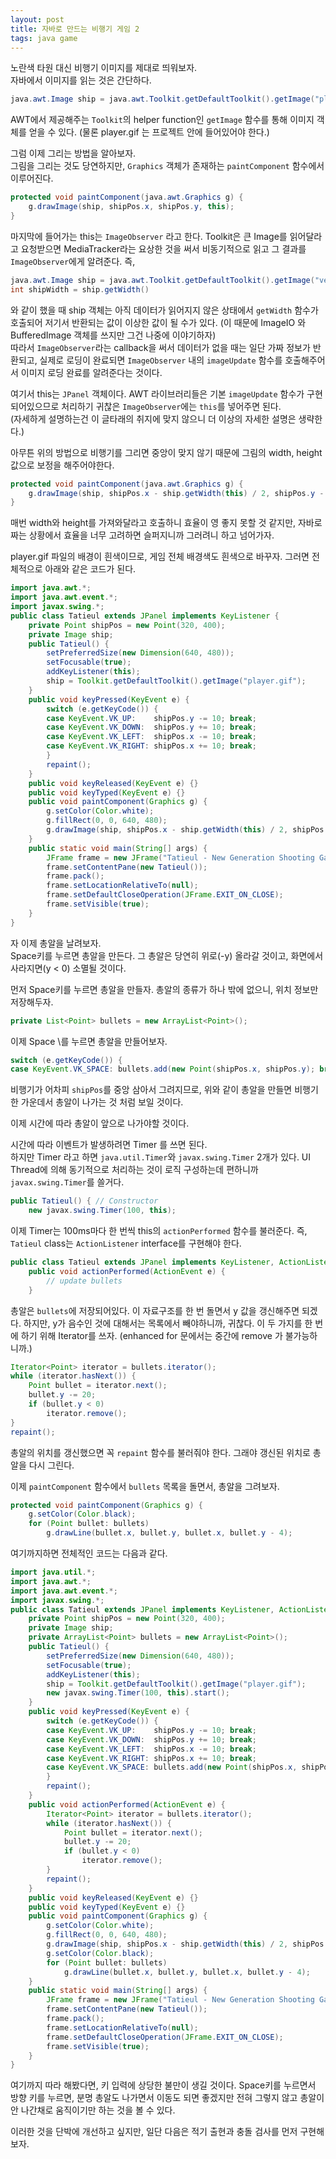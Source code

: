 ```yaml
---
layout: post
title: 자바로 만드는 비행기 게임 2
tags: java game
---
```


노란색 타원 대신 비행기 이미지를 제대로 띄워보자.  
자바에서 이미지를 읽는 것은 간단하다.

```java
java.awt.Image ship = java.awt.Toolkit.getDefaultToolkit().getImage("player.gif");
```

AWT에서 제공해주는 `Toolkit`의 helper function인 `getImage` 함수를 통해 이미지 객체를 얻을 수 있다. (물론 player.gif 는 프로젝트 안에 들어있어야 한다.)

그럼 이제 그리는 방법을 알아보자.  
그림을 그리는 것도 당연하지만, `Graphics` 객체가 존재하는 `paintComponent` 함수에서 이루어진다.

```java
protected void paintComponent(java.awt.Graphics g) {
    g.drawImage(ship, shipPos.x, shipPos.y, this);
}
```

마지막에 들어가는 this는 `ImageObserver` 라고 한다.
Toolkit은 큰 Image를 읽어달라고 요청받으면 MediaTracker라는 요상한 것을 써서 비동기적으로 읽고 그 결과를 `ImageObserver`에게 알려준다.
즉,

```java
java.awt.Image ship = java.awt.Toolkit.getDefaultToolkit().getImage("veryBigShip.bmp");
int shipWidth = ship.getWidth()
```

와 같이 했을 때 ship 객체는 아직 데이터가 읽어지지 않은 상태에서 `getWidth` 함수가 호출되어 저기서 반환되는 값이 이상한 값이 될 수가 있다. (이 때문에 ImageIO 와 BufferedImage 객체를 쓰지만 그건 나중에 이야기하자)  
따라서 `ImageObserver`라는 callback을 써서 데이터가 없을 때는 일단 가짜 정보가 반환되고, 실제로 로딩이 완료되면 `ImageObserver` 내의 `imageUpdate` 함수를 호출해주어서 이미지 로딩 완료를 알려준다는 것이다.

여기서 this는 `JPanel` 객체이다. AWT 라이브러리들은 기본 `imageUpdate` 함수가 구현되어있으므로 처리하기 귀찮은 `ImageObserver`에는 `this`를 넣어주면 된다.  
(자세하게 설명하는건 이 글타래의 취지에 맞지 않으니 더 이상의 자세한 설명은 생략한다.)

아무튼 위의 방법으로 비행기를 그리면 중앙이 맞지 않기 때문에 그림의 width, height 값으로 보정을 해주어야한다.

```java
protected void paintComponent(java.awt.Graphics g) {
    g.drawImage(ship, shipPos.x - ship.getWidth(this) / 2, shipPos.y - ship.getHeight(this) / 2, this);
}
```

매번 width와 height를 가져와달라고 호출하니 효율이 영 좋지 못할 것 같지만, 자바로 짜는 상황에서 효율을 너무 고려하면 슬퍼지니까 그러려니 하고 넘어가자.

player.gif 파일의 배경이 흰색이므로, 게임 전체 배경색도 흰색으로 바꾸자.
그러면 전체적으로 아래와 같은 코드가 된다.

```java
import java.awt.*;
import java.awt.event.*;
import javax.swing.*;
public class Tatieul extends JPanel implements KeyListener {
    private Point shipPos = new Point(320, 400);
    private Image ship;
    public Tatieul() {
        setPreferredSize(new Dimension(640, 480));
        setFocusable(true);
        addKeyListener(this);
        ship = Toolkit.getDefaultToolkit().getImage("player.gif");
    }
    public void keyPressed(KeyEvent e) {
        switch (e.getKeyCode()) {
        case KeyEvent.VK_UP:    shipPos.y -= 10; break;
        case KeyEvent.VK_DOWN:  shipPos.y += 10; break;
        case KeyEvent.VK_LEFT:  shipPos.x -= 10; break;
        case KeyEvent.VK_RIGHT: shipPos.x += 10; break;
        }
        repaint();
    }
    public void keyReleased(KeyEvent e) {}
    public void keyTyped(KeyEvent e) {}
    public void paintComponent(Graphics g) {
        g.setColor(Color.white);
        g.fillRect(0, 0, 640, 480);
        g.drawImage(ship, shipPos.x - ship.getWidth(this) / 2, shipPos.y - ship.getHeight(this) / 2, this);
    }
    public static void main(String[] args) {
        JFrame frame = new JFrame("Tatieul - New Generation Shooting Game");
        frame.setContentPane(new Tatieul());
        frame.pack();
        frame.setLocationRelativeTo(null);
        frame.setDefaultCloseOperation(JFrame.EXIT_ON_CLOSE);
        frame.setVisible(true);
    }
}
```

자 이제 총알을 날려보자.  
Space키를 누르면 총알을 만든다. 그 총알은 당연히 위로(-y) 올라갈 것이고, 화면에서 사라지면(y < 0) 소멸될 것이다.

먼저 Space키를 누르면 총알을 만들자. 총알의 종류가 하나 밖에 없으니, 위치 정보만 저장해두자.

```java
private List<Point> bullets = new ArrayList<Point>();
```

이제 Space \를 누르면 총알을 만들어보자.

```java
switch (e.getKeyCode()) {
case KeyEvent.VK_SPACE: bullets.add(new Point(shipPos.x, shipPos.y); break;
```

비행기가 어차피 `shipPos`를 중앙 삼아서 그려지므로, 위와 같이 총알을 만들면 비행기 한 가운데서 총알이 나가는 것 처럼 보일 것이다.

이제 시간에 따라 총알이 앞으로 나가야할 것이다.

시간에 따라 이벤트가 발생하려면 Timer 를 쓰면 된다.  
하지만 Timer 라고 하면 `java.util.Timer`와 `javax.swing.Timer` 2개가 있다.
UI Thread에 의해 동기적으로 처리하는 것이 로직 구성하는데 편하니까 `javax.swing.Timer`를 쓸거다.

```java
public Tatieul() { // Constructor
    new javax.swing.Timer(100, this);
```

이제 Timer는 100ms마다 한 번씩 this의 `actionPerformed` 함수를 불러준다. 즉, `Tatieul` class는 `ActionListener` interface를 구현해야 한다.

```java
public class Tatieul extends JPanel implements KeyListener, ActionListener {
    public void actionPerformed(ActionEvent e) {
        // update bullets
    }
```

총알은 `bullets`에 저장되어있다. 이 자료구조를 한 번 돌면서 y 값을 갱신해주면 되겠다.
하지만, y가 음수인 것에 대해서는 목록에서 빼야하니까, 귀찮다. 이 두 가지를 한 번에 하기 위해 Iterator를 쓰자. (enhanced for 문에서는 중간에 remove 가 불가능하니까.)

```java
Iterator<Point> iterator = bullets.iterator();
while (iterator.hasNext()) {
    Point bullet = iterator.next();
    bullet.y -= 20;
    if (bullet.y < 0)
        iterator.remove();
}
repaint();
```

총알의 위치를 갱신했으면 꼭 `repaint` 함수를 불러줘야 한다. 그래야 갱신된 위치로 총알을 다시 그린다.

이제 `paintComponent` 함수에서 `bullets` 목록을 돌면서, 총알을 그려보자.

```java
protected void paintComponent(Graphics g) {
    g.setColor(Color.black);
    for (Point bullet: bullets)
        g.drawLine(bullet.x, bullet.y, bullet.x, bullet.y - 4);
```

여기까지하면 전체적인 코드는 다음과 같다.

```java
import java.util.*;
import java.awt.*;
import java.awt.event.*;
import javax.swing.*;
public class Tatieul extends JPanel implements KeyListener, ActionListener {
    private Point shipPos = new Point(320, 400);
    private Image ship;
    private ArrayList<Point> bullets = new ArrayList<Point>();
    public Tatieul() {
        setPreferredSize(new Dimension(640, 480));
        setFocusable(true);
        addKeyListener(this);
        ship = Toolkit.getDefaultToolkit().getImage("player.gif");
        new javax.swing.Timer(100, this).start();
    }
    public void keyPressed(KeyEvent e) {
        switch (e.getKeyCode()) {
        case KeyEvent.VK_UP:    shipPos.y -= 10; break;
        case KeyEvent.VK_DOWN:  shipPos.y += 10; break;
        case KeyEvent.VK_LEFT:  shipPos.x -= 10; break;
        case KeyEvent.VK_RIGHT: shipPos.x += 10; break;
        case KeyEvent.VK_SPACE: bullets.add(new Point(shipPos.x, shipPos.y)); break;
        }
        repaint();
    }
    public void actionPerformed(ActionEvent e) {
        Iterator<Point> iterator = bullets.iterator();
        while (iterator.hasNext()) {
            Point bullet = iterator.next();
            bullet.y -= 20;
            if (bullet.y < 0)
                iterator.remove();
        }
        repaint();
    }
    public void keyReleased(KeyEvent e) {}
    public void keyTyped(KeyEvent e) {}
    public void paintComponent(Graphics g) {
        g.setColor(Color.white);
        g.fillRect(0, 0, 640, 480);
        g.drawImage(ship, shipPos.x - ship.getWidth(this) / 2, shipPos.y - ship.getHeight(this) / 2, this);
        g.setColor(Color.black);
        for (Point bullet: bullets)
            g.drawLine(bullet.x, bullet.y, bullet.x, bullet.y - 4);
    }
    public static void main(String[] args) {
        JFrame frame = new JFrame("Tatieul - New Generation Shooting Game");
        frame.setContentPane(new Tatieul());
        frame.pack();
        frame.setLocationRelativeTo(null);
        frame.setDefaultCloseOperation(JFrame.EXIT_ON_CLOSE);
        frame.setVisible(true);
    }
}
```


여기까지 따라 해봤다면, 키 입력에 상당한 불만이 생길 것이다.
Space키를 누르면서 방향 키를 누르면, 분명 총알도 나가면서 이동도 되면 좋겠지만 전혀 그렇지 않고 총알이 안 나간채로 움직이기만 하는 것을 볼 수 있다.

이러한 것을 단박에 개선하고 싶지만, 일단 다음은 적기 출현과 충돌 검사를 먼저 구현해보자.